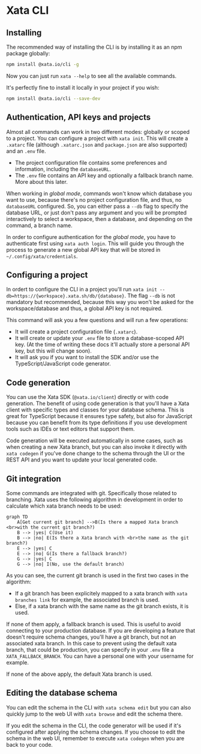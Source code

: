 # Xata CLI

## Installing

The recommended way of installing the CLI is by installing it as an npm package globally:

```bash
npm install @xata.io/cli -g
```

Now you can just run `xata --help` to see all the available commands.

It's perfectly fine to install it locally in your project if you wish:

```bash
npm install @xata.io/cli --save-dev
```

## Authentication, API keys and projects

Almost all commands can work in two different modes: globally or scoped to a project. You can configure a project with `xata init`. This will create a `.xatarc` file (although `.xatarc.json` and `package.json` are also supported) and an `.env` file.

- The project configuration file contains some preferences and information, including the `databaseURL`.
- The `.env` file contains an API key and optionally a fallback branch name. More about this later.

When working in _global mode_, commands won't know which database you want to use, because there's no project configuration file, and thus, no `databaseURL` configured. So, you can either pass a `--db` flag to specify the database URL, or just don't pass any argument and you will be prompted interactively to select a workspace, then a database, and depending on the command, a branch name.

In order to configure authentication for the _global mode_, you have to authenticate first using `xata auth login`. This will guide you through the process to generate a new global API key that will be stored in `~/.config/xata/credentials`.

## Configuring a project

In ordert to configure the CLI in a project you'll run `xata init --db=https://{workspace}.xata.sh/db/{database}`. The flag `--db` is not mandatory but recommended, because this way you won't be asked for the workspace/database and thus, a global API key is not required.

This command will ask you a few questions and will run a few operations:

- It will create a project configuration file (`.xatarc`).
- It will create or update your `.env` file to store a database-scoped API key. (At the time of writing these docs it'll actually store a personal API key, but this will change soon).
- It will ask you if you want to install the SDK and/or use the TypeScript/JavaScript code generator.

## Code generation

You can use the Xata SDK (`@xata.io/client`) directly or with code generation. The benefit of using code generation is that you'll have a Xata client with specific types and classes for your database schema. This is great for TypeScript because it ensures type safety, but also for JavaScript because you can benefit from its type definitions if you use development tools such as IDEs or text editors that support them.

Code generation will be executed automatically in some cases, such as when creating a new Xata branch, but you can also invoke it directly with `xata codegen` if you've done change to the schema through the UI or the REST API and you want to update your local generated code.

## Git integration

Some commands are integrated with git. Specifically those related to branching. Xata uses the following algorithm in development in order to calculate which xata branch needs to be used:

```mermaid
graph TD
    A[Get current git branch] -->B(Is there a mapped Xata branch <br>with the current git branch?)
    B --> |yes| C(Use it)
    B --> |no| E(Is there a Xata branch with <br>the name as the git branch?)
    E --> |yes| C
    E --> |no| G(Is there a fallback branch?)
    G --> |yes| C
    G --> |no| I(No, use the default branch)
```

As you can see, the current git branch is used in the first two cases in the algorithm:

- If a git branch has been explicitely mapped to a xata branch with `xata branches link` for example, the associated branch is used.
- Else, if a xata branch with the same name as the git branch exists, it is used.

If none of them apply, a fallback branch is used. This is useful to avoid connecting to your production database. If you are developing a feature that doesn't require schema changes, you'll have a git branch, but not an associated xata branch. In this case to prevent using the default xata branch, that could be production, you can specify in your `.env` file a `XATA_FALLBACK_BRANCH`. You can have a personal one with your username for example.

If none of the above apply, the default Xata branch is used.

## Editing the database schema

You can edit the schema in the CLI with `xata schema edit` but you can also quickly jump to the web UI with `xata browse` and edit the schema there.

If you edit the schema in the CLI, the code generator will be used if it's configured after applying the schema changes. If you choose to edit the schema in the web UI, remember to execute `xata codegen` when you are back to your code.
